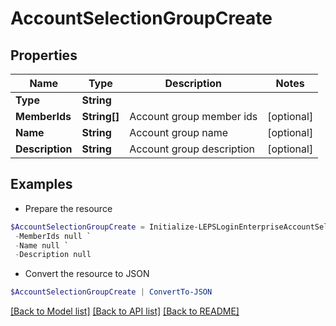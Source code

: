 # AccountSelectionGroupCreate
## Properties

Name | Type | Description | Notes
------------ | ------------- | ------------- | -------------
**Type** | **String** |  | 
**MemberIds** | **String[]** | Account group member ids | [optional] 
**Name** | **String** | Account group name | [optional] 
**Description** | **String** | Account group description | [optional] 

## Examples

- Prepare the resource
```powershell
$AccountSelectionGroupCreate = Initialize-LEPSLoginEnterpriseAccountSelectionGroupCreate  -Type null `
 -MemberIds null `
 -Name null `
 -Description null
```

- Convert the resource to JSON
```powershell
$AccountSelectionGroupCreate | ConvertTo-JSON
```

[[Back to Model list]](../README.md#documentation-for-models) [[Back to API list]](../README.md#documentation-for-api-endpoints) [[Back to README]](../README.md)

